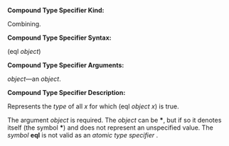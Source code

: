  

**Compound Type Specifier Kind:** 

Combining. 

**Compound Type Specifier Syntax:** 

(eql *object*) 

**Compound Type Specifier Arguments:** 

*object*—an *object*. 

**Compound Type Specifier Description:** 

Represents the *type* of all *x* for which (eql *object x*) is true. 

The argument *object* is required. The *object* can be **\***, but if so it denotes itself (the symbol **\***) and does not represent an unspecified value. The *symbol* **eql** is not valid as an *atomic type specifier* . 

